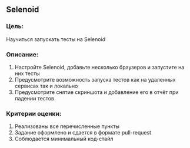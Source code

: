## Selenoid

### Цель:

Научиться запускать тесты на Selenoid

### Описание:

1. Настройте Selenoid, добавьте несколько браузеров и запустите на них тесты
2. Предусмотрите возможность запуска тестов как на удаленных сервисах так и локально
3. Предусмотрите снятие скриншота и добавление его в отчёт при падении тестов

### Критерии оценки:

1. Реализованы все перечисленные пункты
2. Задание оформлено и сдается в формате pull-request
3. Соблюдается минимальный код-стайл